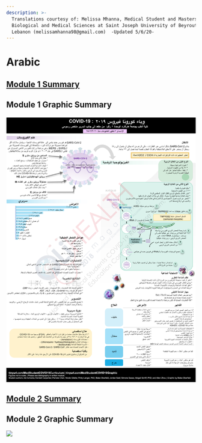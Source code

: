 ```yaml
---
description: >-
  Translations courtesy of: Melissa Mhanna, Medical Student and Masters in
  Biological and Medical Sciences at Saint Joseph University of Beyrouth,
  Lebanon (melissamhanna98@gmail.com)  -Updated 5/6/20-
---
```


# Arabic

## [Module 1 Summary ](https://drive.google.com/drive/folders/1ZyprBMVVAjdbUoIMaId0loLJ45ieK9kA)

## Module 1 Graphic Summary

![](../../.gitbook/assets/module-1-graphic-summary.jpg)

## [Module 2 Summary](https://drive.google.com/drive/folders/1ZyprBMVVAjdbUoIMaId0loLJ45ieK9kA)

## Module 2 Graphic Summary

![](../../.gitbook/assets/module-2-graphic-summary.png)

